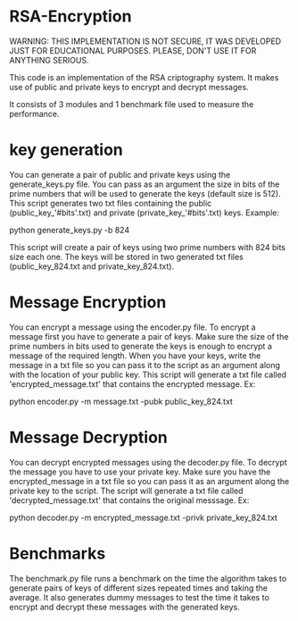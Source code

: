 # RSA-Encryption

WARNING: THIS IMPLEMENTATION IS NOT SECURE, IT WAS DEVELOPED JUST FOR EDUCATIONAL PURPOSES. PLEASE, DON'T USE IT FOR ANYTHING SERIOUS.

This code is an implementation of the RSA criptography system. It makes use of public and private keys to encrypt and decrypt messages.

It consists of 3 modules and 1 benchmark file used to measure the performance.

# key generation

You can generate a pair of public and private keys using the generate_keys.py file. You can pass as an argument the size in bits of the prime numbers that will be used to generate the keys (default size is 512). This script generates two txt files containing the public (public_key_'#bits'.txt) and private (private_key_'#bits'.txt) keys. Example:

  python generate_keys.py -b 824
  
This script will create a pair of keys using two prime numbers with 824 bits size each one. The keys will be stored in two generated txt files (public_key_824.txt and private_key_824.txt).

# Message Encryption
You can encrypt a message using the encoder.py file.
To encrypt a message first you have to generate a pair of keys. Make sure the size of the prime numbers in bits used to generate the keys is enough to encrypt a message of the required length. When you have your keys, write the message in a txt file so you can pass it to the script as an argument along with the location of your public key. This script will generate a txt file called 'encrypted_message.txt' that contains the encrypted message. Ex:

  python encoder.py -m message.txt -pubk public_key_824.txt


# Message Decryption
You can decrypt encrypted messages using the decoder.py file.
To decrypt the message you have to use your private key. Make sure you have the encrypted_message in a txt file so you can pass it as an argument along the private key to the script. The script will generate a txt file called 'decrypted_message.txt' that contains the original messsage. Ex:

  python decoder.py -m encrypted_message.txt -privk private_key_824.txt
  
# Benchmarks
The benchmark.py file runs a benchmark on the time the algorithm takes to generate pairs of keys of different sizes repeated times and taking the average.
It also generates dummy messages to test the time it takes to encrypt and decrypt these messages with the generated keys.
